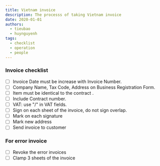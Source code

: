 ```yaml
---
title: Vietnam invoice
description: The processs of taking Vietnam invoice
date: 2020-01-01
authors:
  - tieubao
  - huynguyenh
tags:
  - checklist
  - operation
  - people
---
```


### Invoice checklist

- [ ] Invoice Date must be increase with Invoice Number.
- [ ] Company Name, Tax Code, Address on Business Registration Form.
- [ ] Item must be identical to the contract .
- [ ] Include Contract number.
- [ ] VAT: use "/" in VAT fields.
- [ ] Sign on each sheet of the invoice, do not sign overlap.
- [ ] Mark on each signature
- [ ] Mark new address
- [ ] Send invoice to customer

### For error invoice

- [ ] Revoke the error invoices
- [ ] Clamp 3 sheets of the invoice
